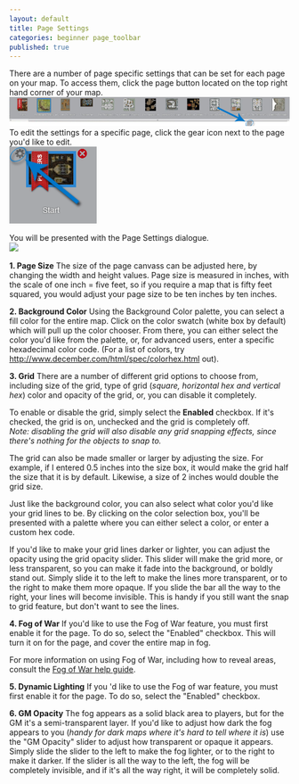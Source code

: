 ```yaml
---
layout: default
title: Page Settings
categories: beginner page_toolbar
published: true
---
```


There are a number of page specific settings that can be set for each page on your map. To access them, click the page button located on the top right hand corner of your map.<br>
<img src="/images/pagebutton.png" /><br>
To edit the settings for a specific page, click the gear icon next to the page you'd like to edit.<br>
<img src="/images/ps-gear-icon.png" />

You will be presented with the Page Settings dialogue.<br>
<img src="/images/PageSettingsSS1.jpeg" />


**1. Page Size** The size of the page canvass can be adjusted here, by changing the width and height values. Page size is measured in inches, with the scale of one inch = five feet, so if you require a map that is fifty feet squared, you would adjust your page size to be ten inches by ten inches.<br>

**2. Background Color** Using the Background Color palette, you can select a fill color for the entire map. Click on the color swatch (white box by default) which will pull up the color chooser. From there, you can either select the color you'd like from the palette, or, for advanced users, enter a specific hexadecimal color code.
(For a list of colors, try <a href="http://www.december.com/html/spec/colorhex.html">http://www.december.com/html/spec/colorhex.html</a> out).<br>

**3. Grid** There are a number of different grid options to choose from, including size of the grid, type of grid (<i>square, horizontal hex and vertical hex</i>) color and opacity of the grid, or, you can disable it completely.

To enable or disable the grid, simply select the <b>Enabled</b> checkbox. If it's checked, the grid is on, unchecked and the grid is completely off.<br>
<i>Note: disabling the grid will also disable any grid snapping effects, since there's nothing for the objects to snap to.</i><br>

The grid can also be made smaller or larger by adjusting the size. For example, if I entered 0.5 inches into the size box, it would make the grid half the size that it is by default. Likewise, a size of 2 inches would double the grid size.<br>

Just like the background color, you can also select what color you'd like your grid lines to be. By clicking on the color selection box, you'll be presented with a palette where you can either select a color, or enter a custom hex code.<br>

If you'd like to make your grid lines darker or lighter, you can adjust the opacity using the grid opacity slider. This slider will make the grid more, or less transparent, so you can make it fade into the background, or boldly stand out. Simply slide it to the left to make the lines more transparent, or to the right to make them more opaque. If you slide the bar all the way to the right, your lines will become invisible. This is handy if you still want the snap to grid feature, but don't want to see the lines.<br>

**4. Fog of War** If you'd like to use the Fog of War feature, you must first enable it for the page. To do so, select the "Enabled" checkbox. This will turn it on for the page, and cover the entire map in fog.<br>

For more information on using Fog of War, including how to reveal areas, consult the [Fog of War help guide](/tabletop-toolbox-fog-of-war).

**5. Dynamic Lighting** If you 'd like to use the Fog of war feature, you must first enable it for the page. To do so, select the "Enabled" checkbox. 

**6. GM Opacity** The fog appears as a solid black area to players, but for the GM it's a semi-transparent layer. If you'd like to adjust how dark the fog appears to you (<i>handy for dark maps where it's hard to tell where it is</i>) use the "GM Opacity" slider to adjust how transparent or opaque it appears. Simply slide the slider to the left to make the fog lighter, or to the right to make it darker. If the slider is all the way to the left, the fog will be completely invisible, and if it's all the way right, it will be completely solid.